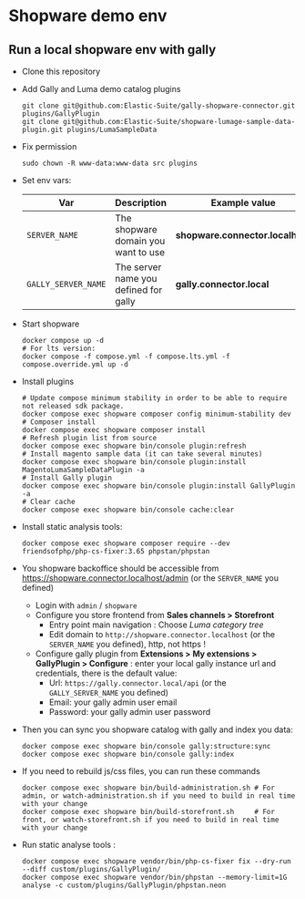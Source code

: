 # Shopware demo env

## Run a local shopware env with gally

- Clone this repository
- Add Gally and Luma demo catalog plugins 
  ```shell
  git clone git@github.com:Elastic-Suite/gally-shopware-connector.git plugins/GallyPlugin
  git clone git@github.com:Elastic-Suite/shopware-lumage-sample-data-plugin.git plugins/LumaSampleData
  ```
- Fix permission
  ```
  sudo chown -R www-data:www-data src plugins
  ```
- Set env vars:

  | Var                 | Description                           | Example value                    |
  |---------------------|---------------------------------------|----------------------------------|
  | `SERVER_NAME`       | The shopware domain you want to use   | **shopware.connector.localhost** |
  | `GALLY_SERVER_NAME` | The server name you defined for gally | **gally.connector.local**        |

- Start shopware
  ```shell
  docker compose up -d
  # For lts version:
  docker compose -f compose.yml -f compose.lts.yml -f compose.override.yml up -d
  ```
- Install plugins
  ```shell
  # Update compose minimum stability in order to be able to require not released sdk package.
  docker compose exec shopware composer config minimum-stability dev
  # Composer install
  docker compose exec shopware composer install
  # Refresh plugin list from source
  docker compose exec shopware bin/console plugin:refresh 
  # Install magento sample data (it can take several minutes)
  docker compose exec shopware bin/console plugin:install MagentoLumaSampleDataPlugin -a
  # Install Gally plugin
  docker compose exec shopware bin/console plugin:install GallyPlugin -a
  # Clear cache
  docker compose exec shopware bin/console cache:clear
  ```
- Install static analysis tools:
  ```shell
  docker compose exec shopware composer require --dev friendsofphp/php-cs-fixer:3.65 phpstan/phpstan
  ```
- You shopware backoffice should be accessible from https://shopware.connector.localhost/admin (or the `SERVER_NAME` you defined)
  - Login with `admin` / `shopware`
  - Configure you store frontend from **Sales channels > Storefront**
    - Entry point main navigation : Choose *Luma category tree*
    - Edit domain to `http://shopware.connector.localhost` (or the `SERVER_NAME` you defined), http, not https !
  - Configure gally plugin from **Extensions > My extensions > GallyPlugin > Configure** : enter your local gally instance url and credentials, there is the default value:
    - Url: `https://gally.connector.local/api` (or the `GALLY_SERVER_NAME` you defined)
    - Email: your gally admin user email
    - Password: your gally admin user password
  
- Then you can sync you shopware catalog with gally and index you data:
  ```shell
  docker compose exec shopware bin/console gally:structure:sync
  docker compose exec shopware bin/console gally:index  
  ```

- If you need to rebuild js/css files, you can run these commands
  ```shell
  docker compose exec shopware bin/build-administration.sh # For admin, or watch-administration.sh if you need to build in real time with your change
  docker compose exec shopware bin/build-storefront.sh     # For front, or watch-storefront.sh if you need to build in real time with your change
  ```

- Run static analyse tools :
  ```shell
  docker compose exec shopware vendor/bin/php-cs-fixer fix --dry-run --diff custom/plugins/GallyPlugin/
  docker compose exec shopware vendor/bin/phpstan --memory-limit=1G analyse -c custom/plugins/GallyPlugin/phpstan.neon
  ```

